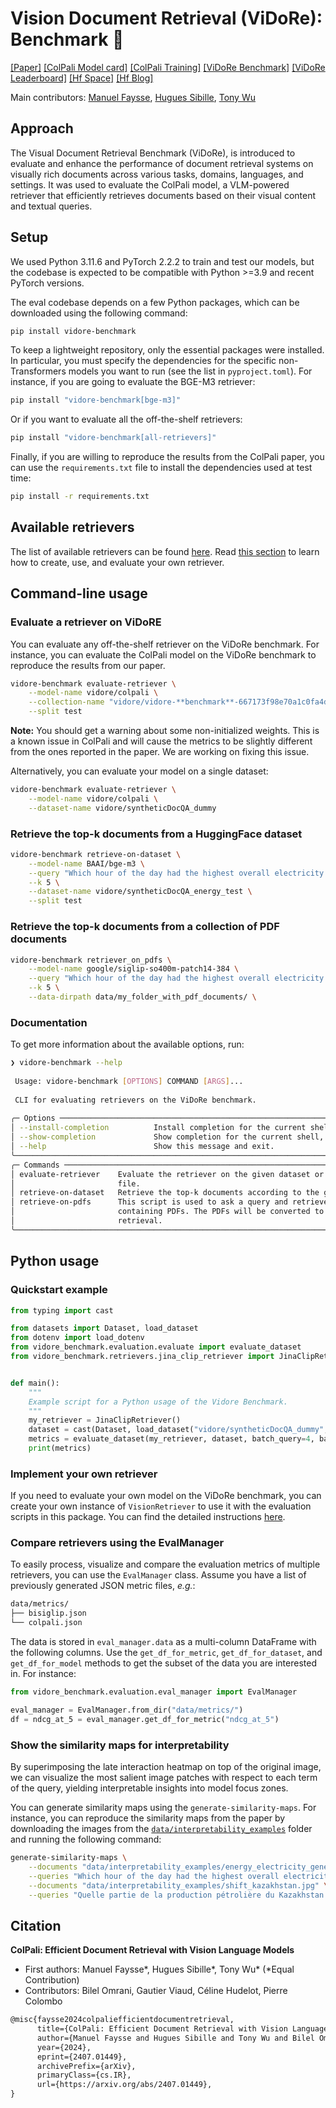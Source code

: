 # Vision Document Retrieval (ViDoRe): Benchmark 👀

[[Paper]](https://arxiv.org/abs/2407.01449)
[[ColPali Model card]](https://huggingface.co/vidore/colpali)
[[ColPali Training]](https://github.com/ManuelFay/colpali)
[[ViDoRe Benchmark]](https://huggingface.co/collections/vidore/vidore-benchmark-667173f98e70a1c0fa4db00d)
[[ViDoRe Leaderboard]](https://huggingface.co/spaces/vidore/vidore-leaderboard)
[[Hf Space]](https://huggingface.co/spaces/manu/ColPali-demo)
[[Hf Blog]](https://huggingface.co/blog/manu/colpali)
<!-- [[Colab Example]]() -->

Main contributors: [Manuel Faysse](https://github.com/ManuelFay), [Hugues Sibille](https://github.com/HuguesSib), [Tony Wu](https://github.com/tonywu71)

## Approach

The Visual Document Retrieval Benchmark (ViDoRe), is introduced to evaluate and enhance the performance of document retrieval systems on visually rich documents across various tasks, domains, languages, and settings. It was used to evaluate the ColPali model, a VLM-powered retriever that efficiently retrieves documents based on their visual content and textual queries.

## Setup

We used Python 3.11.6 and PyTorch 2.2.2 to train and test our models, but the codebase is expected to be compatible with Python >=3.9 and recent PyTorch versions.

The eval codebase depends on a few Python packages, which can be downloaded using the following command:

```bash
pip install vidore-benchmark
```

To keep a lightweight repository, only the essential packages were installed. In particular, you must specify the dependencies for the specific non-Transformers models you want to run (see the list in `pyproject.toml`). For instance, if you are going to evaluate the BGE-M3 retriever:

```bash
pip install "vidore-benchmark[bge-m3]"
```

Or if you want to evaluate all the off-the-shelf retrievers:

```bash
pip install "vidore-benchmark[all-retrievers]"
```

Finally, if you are willing to reproduce the results from the ColPali paper, you can use the `requirements.txt` file to install the dependencies used at test time:

```bash
pip install -r requirements.txt
```

## Available retrievers

The list of available retrievers can be found [here](https://github.com/illuin-tech/vidore-benchmark/tree/main/src/vidore_benchmark/retrievers). Read [this section](###Implement-your-own-retriever) to learn how to create, use, and evaluate your own retriever.

## Command-line usage

### Evaluate a retriever on ViDoRE

You can evaluate any off-the-shelf retriever on the ViDoRe benchmark. For instance, you
can evaluate the ColPali model on the ViDoRe benchmark to reproduce the results from our paper.

```bash
vidore-benchmark evaluate-retriever \
    --model-name vidore/colpali \
    --collection-name "vidore/vidore-**benchmark**-667173f98e70a1c0fa4db00d" \
    --split test
```

**Note:** You should get a warning about some non-initialized weights. This is a known issue in ColPali and will
cause the metrics to be slightly different from the ones reported in the paper. We are working on fixing this issue.

Alternatively, you can evaluate your model on a single dataset:

```bash
vidore-benchmark evaluate-retriever \
    --model-name vidore/colpali \
    --dataset-name vidore/syntheticDocQA_dummy
```

### Retrieve the top-k documents from a HuggingFace dataset

```bash
vidore-benchmark retrieve-on-dataset \
    --model-name BAAI/bge-m3 \
    --query "Which hour of the day had the highest overall electricity generation in 2019?" \
    --k 5 \
    --dataset-name vidore/syntheticDocQA_energy_test \
    --split test
```

### Retrieve the top-k documents from a collection of PDF documents

```bash
vidore-benchmark retriever_on_pdfs \
    --model-name google/siglip-so400m-patch14-384 \
    --query "Which hour of the day had the highest overall electricity generation in 2019?" \
    --k 5 \
    --data-dirpath data/my_folder_with_pdf_documents/ \
```

### Documentation

To get more information about the available options, run:

```bash
❯ vidore-benchmark --help
                                                                                                                      
 Usage: vidore-benchmark [OPTIONS] COMMAND [ARGS]...                                                                       
                                                                                                                      
 CLI for evaluating retrievers on the ViDoRe benchmark.                                                               
                                                                                                                      
╭─ Options ──────────────────────────────────────────────────────────────────────────────────────────────────────────╮
│ --install-completion          Install completion for the current shell.                                            │
│ --show-completion             Show completion for the current shell, to copy it or customize the installation.     │
│ --help                        Show this message and exit.                                                          │
╰────────────────────────────────────────────────────────────────────────────────────────────────────────────────────╯
╭─ Commands ─────────────────────────────────────────────────────────────────────────────────────────────────────────╮
│ evaluate-retriever    Evaluate the retriever on the given dataset or collection. The metrics are saved to a JSON   │
│                       file.                                                                                        │
│ retrieve-on-dataset   Retrieve the top-k documents according to the given query.                                   │
│ retrieve-on-pdfs      This script is used to ask a query and retrieve the top-k documents from a given folder      │
│                       containing PDFs. The PDFs will be converted to a dataset of image pages and then used for    │
│                       retrieval.                                                                                   │
╰────────────────────────────────────────────────────────────────────────────────────────────────────────────────────╯
```

## Python usage

### Quickstart example

```python
from typing import cast

from datasets import Dataset, load_dataset
from dotenv import load_dotenv
from vidore_benchmark.evaluation.evaluate import evaluate_dataset
from vidore_benchmark.retrievers.jina_clip_retriever import JinaClipRetriever


def main():
    """
    Example script for a Python usage of the Vidore Benchmark.
    """
    my_retriever = JinaClipRetriever()
    dataset = cast(Dataset, load_dataset("vidore/syntheticDocQA_dummy", split="test"))
    metrics = evaluate_dataset(my_retriever, dataset, batch_query=4, batch_doc=4)
    print(metrics)
```

### Implement your own retriever

If you need to evaluate your own model on the ViDoRe benchmark, you can create your own instance of `VisionRetriever` to use it with the evaluation scripts in this package. You can find the detailed instructions [here](https://github.com/illuin-tech/vidore-benchmark/blob/main/src/vidore_benchmark/retrievers/README.md).

### Compare retrievers using the EvalManager

To easily process, visualize and compare the evaluation metrics of multiple retrievers, you can use the `EvalManager` class. Assume you have a list of previously generated JSON metric files, *e.g.*:

```bash
data/metrics/
├── bisiglip.json
└── colpali.json
```

The data is stored in `eval_manager.data` as a multi-column DataFrame with the following columns. Use the `get_df_for_metric`, `get_df_for_dataset`, and `get_df_for_model` methods to get the subset of the data you are interested in. For instance:

```python
from vidore_benchmark.evaluation.eval_manager import EvalManager

eval_manager = EvalManager.from_dir("data/metrics/")
df = ndcg_at_5 = eval_manager.get_df_for_metric("ndcg_at_5")
```


### Show the similarity maps for interpretability

By superimposing the late interaction heatmap on top of the original image, we can visualize the most salient image patches with respect to each term of the query, yielding interpretable insights into model focus zones.

You can generate similarity maps using the `generate-similarity-maps`. For instance, you can reproduce the similarity maps from the paper by downloading the images from the [`data/interpretability_examples`](https://github.com/illuin-tech/vidore-benchmark/tree/main/data/interpretability_examples) folder and running the following command:

```bash
generate-similarity-maps \
    --documents "data/interpretability_examples/energy_electricity_generation.jpeg" \
    --queries "Which hour of the day had the highest overall electricity generation in 2019?" \
    --documents "data/interpretability_examples/shift_kazakhstan.jpg" \
    --queries "Quelle partie de la production pétrolière du Kazakhstan provient de champs en mer ?"
```

## Citation

**ColPali: Efficient Document Retrieval with Vision Language Models**  
- First authors: Manuel Faysse*, Hugues Sibille*, Tony Wu* (*Equal Contribution)  
- Contributors: Bilel Omrani, Gautier Viaud, Céline Hudelot, Pierre Colombo

```latex
@misc{faysse2024colpaliefficientdocumentretrieval,
      title={ColPali: Efficient Document Retrieval with Vision Language Models}, 
      author={Manuel Faysse and Hugues Sibille and Tony Wu and Bilel Omrani and Gautier Viaud and Céline Hudelot and Pierre Colombo},
      year={2024},
      eprint={2407.01449},
      archivePrefix={arXiv},
      primaryClass={cs.IR},
      url={https://arxiv.org/abs/2407.01449}, 
}
```
